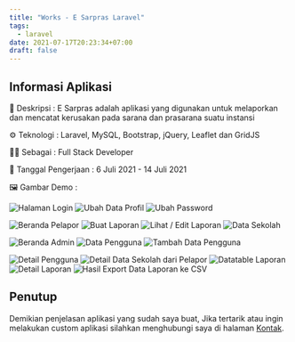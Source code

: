 ```yaml
---
title: "Works - E Sarpras Laravel"
tags:
  - laravel
date: 2021-07-17T20:23:34+07:00
draft: false
---
```


## Informasi Aplikasi

📃 Deskripsi : E Sarpras adalah aplikasi yang digunakan untuk melaporkan dan
mencatat kerusakan pada sarana dan prasarana suatu instansi

⚙️ Teknologi : Laravel, MySQL, Bootstrap, jQuery, Leaflet dan GridJS

💁‍♂️ Sebagai : Full Stack Developer

📅 Tanggal Pengerjaan : 6 Juli 2021 - 14 Juli 2021

🖼️ Gambar Demo :

![Halaman Login](https://i.postimg.cc/nzxpkTgv/Screenshot-2021-07-17-at-19-58-28-Aplikasi-E-Sarpras-SD.png "Halaman Login")
![Ubah Data Profil](https://i.postimg.cc/65qwY8j1/Screenshot-2021-07-17-at-19-58-56-Aplikasi-E-Sarpras-SD.png "Ubah Data Profil")
![Ubah Password ](https://i.postimg.cc/dQ4w22By/Screenshot-2021-07-17-at-19-59-04-Aplikasi-E-Sarpras-SD.png "Ubah Password ")

![Beranda Pelapor](https://i.postimg.cc/pTPM8r5C/Screenshot-2021-07-17-at-19-58-48-Aplikasi-E-Sarpras-SD.png "Beranda Pelapor")
![Buat Laporan](https://i.postimg.cc/nzxpkTgv/Screenshot-2021-07-17-at-19-58-28-Aplikasi-E-Sarpras-SD.png "Buat Laporan")
![Lihat / Edit Laporan](https://i.postimg.cc/3w5T8nKP/Screenshot-2021-07-17-at-20-00-06-Aplikasi-E-Sarpras-SD.png "Lihat / Edit Laporan")
![Data Sekolah](https://i.postimg.cc/nzxpkTgv/Screenshot-2021-07-17-at-19-58-28-Aplikasi-E-Sarpras-SD.png "Data Sekolah")

![Beranda Admin](https://i.postimg.cc/J4F8gRS7/Screenshot-2021-07-17-at-20-00-33-Aplikasi-E-Sarpras-SD.png "Beranda Admin")
![Data Pengguna](https://i.postimg.cc/G2zwjRkC/Screenshot-2021-07-17-at-20-00-40-Aplikasi-E-Sarpras-SD.png "Data Pengguna")
![Tambah Data Pengguna](https://i.postimg.cc/JhWfV0x8/Screenshot-2021-07-17-at-20-00-50-Aplikasi-E-Sarpras-SD.png "Tambah Data Pengguna")

![Detail Pengguna](https://i.postimg.cc/Y0y5JxnD/Screenshot-2021-07-17-at-20-01-01-Aplikasi-E-Sarpras-SD.png "Detail Pengguna")
![Detail Data Sekolah dari Pelapor](https://i.postimg.cc/1tmbXdbY/Screenshot-2021-07-17-at-20-01-22-Aplikasi-E-Sarpras-SD.png "Detail Data Sekolah dari Pelapor")
![Datatable Laporan](https://i.postimg.cc/ryY7yQjQ/Screenshot-2021-07-17-at-20-01-42-Aplikasi-E-Sarpras-SD.png "Datatable Laporan")
![Detail Laporan](https://i.postimg.cc/MKC4VHhB/Screenshot-2021-07-17-at-20-01-58-Aplikasi-E-Sarpras-SD.png "Detail Laporan")
![Hasil Export Data Laporan ke CSV](https://i.postimg.cc/5NYTXLk1/Screenshot-from-2021-07-17-20-03-03.png "Hasil Export Data Laporan ke CSV")

## Penutup
Demikian penjelasan aplikasi yang sudah saya buat, Jika tertarik atau ingin melakukan custom aplikasi silahkan menghubungi saya di halaman [Kontak](/contact).